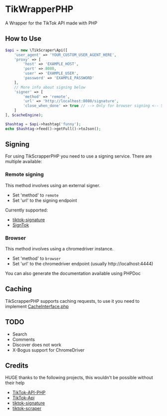 # TikWrapperPHP
A Wrapper for the TikTok API made with PHP

## How to Use
```php
$api = new \TikScraper\Api([
    'user_agent' => 'YOUR_CUSTOM_USER_AGENT_HERE',
    'proxy' => [
        'host' => 'EXAMPLE_HOST',
        'port' => 8080,
        'user' => 'EXAMPLE_USER',
        'password' => 'EXAMPLE_PASSWORD'
    ],
    // More info about signing below
    'signer' => [
        'method' => 'remote',
        'url' => 'http://localhost:8080/signature',
        'close_when_done' => true // --> Only for browser signing <-- Set to true if you want to quit the browser after making the request (default true)
    ]
], $cacheEngine);

$hashtag = $api->hashtag('funny');
echo $hashtag->feed()->getFull()->toJson();
```

## Signing
For using TikScrapperPHP you need to use a signing service. There are multiple available:

### Remote signing
This method involves using an external signer.
* Set 'method' to `remote`
* Set 'url' to the signing endpoint

Currently supported:
* [tiktok-signature](https://github.com/carcabot/tiktok-signature)
* [SignTok](https://github.com/pablouser1/SignTok)

### Browser
This method involves using a chromedriver instance.
* Set 'method' to `browser`
* Set 'url' to the chromedriver endpoint (usually http://localhost:4444)

You can also generate the documentation available using PHPDoc

## Caching
TikScrapperPHP supports caching requests, to use it you need to implement [CacheInterface.php](https://github.com/pablouser1/TikScraperPHP/blob/master/src/CacheInterface.php)

## TODO
* Search
* Comments
* Discover does not work
* X-Bogus support for ChromeDriver

## Credits
HUGE thanks to the following projects, this wouldn't be possible without their help

* [TikTok-API-PHP](https://github.com/ssovit/TikTok-API-PHP)
* [TikTok-Api](https://github.com/davidteather/TikTok-Api)
* [tiktok-signature](https://github.com/carcabot/tiktok-signature)
* [tiktok-scraper](https://github.com/drawrowfly/tiktok-scraper)

